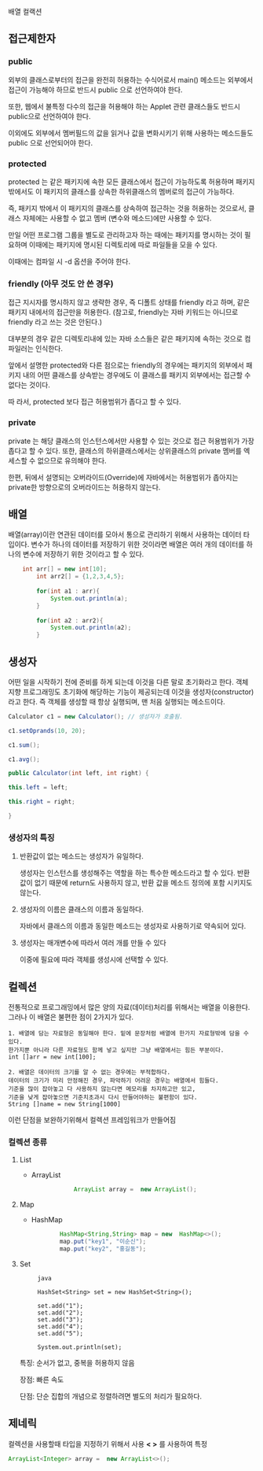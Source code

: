 배열 컬랙션


## 접근제한자


### public

외부의 클래스로부터의 접근을 완전히 허용하는 수식어로서 main() 메소드는 외부에서 접근이 가능해야 하므로 반드시 public 으로 선언하여야 한다.

또한, 웹에서 불특정 다수의 접근을 허용해야 하는 Applet 관련 클래스들도 반드시 public으로 선언하여야 한다.

이외에도 외부에서 멤버필드의 값을 읽거나 값을 변화시키기 위해 사용하는 메소드들도 public 으로 선언되어야 한다.


### protected

protected 는 같은 패키지에 속한 모든 클래스에서 접근이 가능하도록 허용하며 패키지 밖에서도 이 패키지의 클래스를 상속한 하위클래스의 멤버로의 접근이 가능하다.

즉, 패키지 밖에서 이 패키지의 클래스를 상속하여 접근하는 것을 허용하는 것으로서, 클래스 자체에는 사용할 수 없고 멤버 (변수와 메소드)에만 사용할 수 있다.

만일 어떤 프로그램 그룹을 별도로 관리하고자 하는 때에는 패키지를 명시하는 것이 필요하며 이때에는 패키지에 명시된 디렉토리에 따로 파일들을 모을 수 있다.

이때에는 컴파일 시 -d 옵션을 주어야 한다.


### friendly (아무 것도 안 쓴 경우)

접근 지시자를 명시하지 않고 생략한 경우, 즉 디폴트 상태를 friendly 라고 하며, 같은 패키지 내에서의 접근만을 허용한다. (참고로, friendly는 자바 키워드는 아니므로 friendly 라고 쓰는 것은 안된다.)

대부분의 경우 같은 디렉토리내에 있는 자바 소스들은 같은 패키지에 속하는 것으로 컴파일러는 인식한다.

앞에서 설명한 protected와 다른 점으로는 friendly의 경우에는 패키지의 외부에서 패키지 내의 어떤 클래스를 상속받는 경우에도 이 클래스를 패키지 외부에서는 접근할 수 없다는 것이다.

따 라서, protected 보다 접근 허용범위가 좁다고 할 수 있다.

### private

private 는 해당 클래스의 인스턴스에서만 사용할 수 있는 것으로 접근 허용범위가 가장 좁다고 할 수 있다. 또한, 클래스의 하위클래스에서는 상위클래스의 private 멤버를 엑세스할 수 없으므로 유의해야 한다. 

한편, 뒤에서 설명되는 오버라이드(Override)에 자바에서는 허용범위가 좁아지는 private한 방향으로의 오버라이드는 허용하지 않는다.


## 배열

배열(array)이란 연관된 데이터를 모아서 통으로 관리하기 위해서 사용하는 데이터 타입이다. 변수가 하나의 데이터를 저장하기 위한 것이라면 배열은 여러 개의 데이터를 하나의 변수에 저장하기 위한 것이라고 할 수 있다.


```java
	int arr[] = new int[10];
		int arr2[] = {1,2,3,4,5};
		
		for(int a1 : arr){
			System.out.println(a);
		}
		
		for(int a2 : arr2){
			System.out.println(a2);
		}
```



## 생성자

어떤 일을 시작하기 전에 준비를 하게 되는데 이것을 다른 말로 초기화라고 한다. 객체 지향 프로그래밍도 초기화에 해당하는 기능이 제공되는데 이것을 생성자(constructor)라고 한다. 즉 객체를 생성할 때 항상 실행되며, 맨 처음 실행되는 메소드이다.


```java
Calculator c1 = new Calculator(); // 생성자가 호출됨. 

c1.setOprands(10, 20);

c1.sum();

c1.avg();
```

```java
public Calculator(int left, int right) {

this.left = left;

this.right = right;

}
```

### 생성자의 특징

1. 반환값이 없는 메소드는 생성자가 유일하다. 

	생성자는 인스턴스를 생성해주는 역할을 하는 특수한 메소드라고 할 수 있다. 반환 값이 없기 때문에 return도 사용하지 않고, 반환 값을 메소드 정의에 포함 시키지도 않는다.


2. 생성자의 이름은 클래스의 이름과 동일하다.

	자바에서 클래스의 이름과 동일한 메소드는 생성자로 사용하기로 약속되어 있다.

3. 생성자는 매개변수에 따라서 여러 개를 만들 수 있다

	이중에 필요에 따라 객체를 생성시에 선택할 수 있다.
	
	

## 컬렉션

전통적으로 프로그래밍에서 많은 양의 자료(데이터)처리를 위해서는 배열을 이용한다.
	그러나 이 배열은 불편한 점이 2가지가 있다.

	1. 배열에 담는 자료형은 동일해야 한다. 밑에 문장처럼 배열에 한가지 자료형밖에 담을 수 있다.
	한가지뿐 아니라 다른 자료형도 함께 넣고 싶지만 그냥 배열에서는 힘든 부분이다.
	int []arr = new int[100];

	2. 배열은 데이터의 크기를 알 수 없는 경우에는 부적합하다.
	데이터의 크기가 미리 안정해진 경우, 파악하기 어려운 경우는 배열에서 힘들다.
	기준을 많이 잡아놓고 다 사용하지 않는다면 메모리를 차지하고만 있고,
	기준을 낮게 잡아놓으면 기준치초과시 다시 만들어야하는 불편함이 있다.
	String []name = new String[1000]


이런 단점을 보완하기위해서 컬렉션 프레임워크가 만들어짐

### 컬렉션 종류
1. List
	- ArrayList  
	
		```java
					ArrayList array =  new ArrayList();
		```
2. Map
	- HashMap
	
		```java
				HashMap<String,String> map = new  HashMap<>();
				map.put("key1", "이순신");
				map.put("key2", "홍길동");
		```

3. Set


			java
		
			HashSet<String> set = new HashSet<String>();
 
   			set.add("1");
    		set.add("2");
    		set.add("3");
    		set.add("4");
    		set.add("5");
 
    		System.out.println(set);

		


	특징: 순서가 없고, 중복을 허용하지 않음 
	
	장점: 빠른 속도 
	
	단점: 단순 집합의 개념으로 정렬하려면 별도의 처리가 필요하다. 



## 제네릭

컬렉션을 사용할때 타입을 지정하기 위해서 사용
**< >** 를 사용하여 특정 
```java
ArrayList<Integer> array =  new ArrayList<>();
```